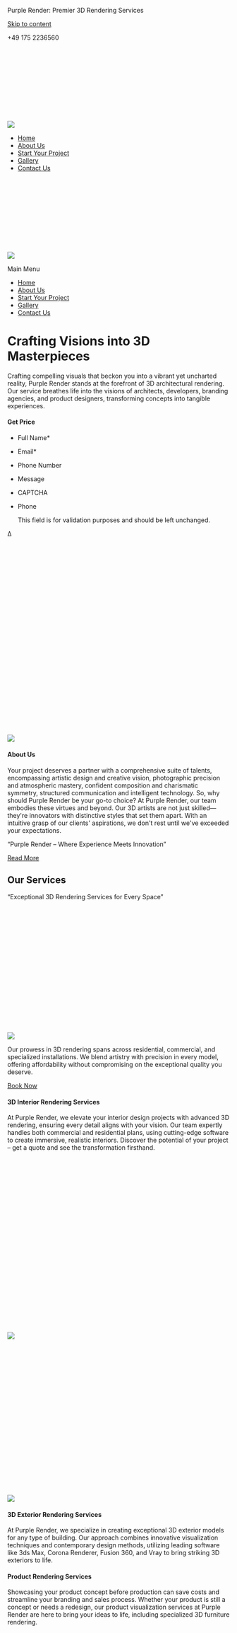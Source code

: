  





Purple Render: Premier 3D Rendering Services





[Skip to content](#content "Skip to content")

+49 175 2236560

[![](data:image/svg+xml,%3Csvg%20xmlns='http://www.w3.org/2000/svg'%20viewBox='0%200%20221%2073'%3E%3C/svg%3E)![](https://www.purplerender.com/wp-content/uploads/2023/12/cropped-cropped-white-logo-221x73.png)](https://www.purplerender.com/)

* [Home](https://www.purplerender.com/)
* [About Us](https://www.purplerender.com/about-us/)
* [Start Your Project](https://www.purplerender.com/start-your-project/)
* [Gallery](https://www.purplerender.com/gallery/)
* [Contact Us](https://www.purplerender.com/contact-us/)

[![](data:image/svg+xml,%3Csvg%20xmlns='http://www.w3.org/2000/svg'%20viewBox='0%200%20221%2073'%3E%3C/svg%3E)![](https://www.purplerender.com/wp-content/uploads/2023/12/cropped-cropped-white-logo-221x73.png)](https://www.purplerender.com/)

Main Menu

* [Home](https://www.purplerender.com/)
* [About Us](https://www.purplerender.com/about-us/)
* [Start Your Project](https://www.purplerender.com/start-your-project/)
* [Gallery](https://www.purplerender.com/gallery/)
* [Contact Us](https://www.purplerender.com/contact-us/)

Crafting Visions into 3D Masterpieces
=====================================

Crafting compelling visuals that beckon you into a vibrant yet uncharted reality, Purple Render stands at the forefront of 3D architectural rendering. Our service breathes life into the visions of architects, developers, branding agencies, and product designers, transforming concepts into tangible experiences.

#### Get Price

* Full Name\*
* Email\*
* Phone Number
* Message
* CAPTCHA
* Phone

  This field is for validation purposes and should be left unchanged.

Δ

![](data:image/svg+xml,%3Csvg%20xmlns='http://www.w3.org/2000/svg'%20viewBox='0%200%20844%20724'%3E%3C/svg%3E)![](https://www.purplerender.com/wp-content/uploads/2024/01/01.png)

#### About Us

Your project deserves a partner with a comprehensive suite of talents, encompassing artistic design and creative vision, photographic precision and atmospheric mastery, confident composition and charismatic symmetry, structured communication and intelligent technology. So, why should Purple Render be your go-to choice?
At Purple Render, our team embodies these virtues and beyond. Our 3D artists are not just skilled—they're innovators with distinctive styles that set them apart. With an intuitive grasp of our clients' aspirations, we don't rest until we've exceeded your expectations.

“Purple Render – Where Experience Meets Innovation”

[Read More](https://purplerender.com/index.php/about-us/)

Our Services
------------

“Exceptional 3D Rendering Services for Every Space”

![](data:image/svg+xml,%3Csvg%20xmlns='http://www.w3.org/2000/svg'%20viewBox='0%200%201024%20576'%3E%3C/svg%3E)![](https://www.purplerender.com/wp-content/uploads/2023/12/f-bathroom01-1-1024x576.jpg)

Our prowess in 3D rendering spans across residential, commercial, and specialized installations. We blend artistry with precision in every model, offering affordability without compromising on the exceptional quality you deserve.

[Book Now](#)

#### 3D Interior Rendering Services

At Purple Render, we elevate your interior design projects with advanced 3D rendering, ensuring every detail aligns with your vision. Our team expertly handles both commercial and residential plans, using cutting-edge software to create immersive, realistic interiors. Discover the potential of your project – get a quote and see the transformation firsthand.

![](data:image/svg+xml,%3Csvg%20xmlns='http://www.w3.org/2000/svg'%20viewBox='0%200%201024%20802'%3E%3C/svg%3E)![](https://www.purplerender.com/wp-content/uploads/2024/01/02-1024x802.png)

![](data:image/svg+xml,%3Csvg%20xmlns='http://www.w3.org/2000/svg'%20viewBox='0%200%201024%20687'%3E%3C/svg%3E)![](https://www.purplerender.com/wp-content/uploads/2024/01/03-1024x687.png)

#### 3D Exterior Rendering Services

At Purple Render, we specialize in creating exceptional 3D exterior models for any type of building. Our approach combines innovative visualization techniques and contemporary design methods, utilizing leading software like 3ds Max, Corona Renderer, Fusion 360, and Vray to bring striking 3D exteriors to life.

#### Product Rendering Services

Showcasing your product concept before production can save costs and streamline your branding and sales process. Whether your product is still a concept or needs a redesign, our product visualization services at Purple Render are here to bring your ideas to life, including specialized 3D furniture rendering.

![](data:image/svg+xml,%3Csvg%20xmlns='http://www.w3.org/2000/svg'%20viewBox='0%200%20738%20808'%3E%3C/svg%3E)![](https://www.purplerender.com/wp-content/uploads/2024/01/06.png)

![](data:image/svg+xml,%3Csvg%20xmlns='http://www.w3.org/2000/svg'%20viewBox='0%200%20984%20720'%3E%3C/svg%3E)![](https://www.purplerender.com/wp-content/uploads/2023/12/Group-31@2x-1.png)

#### 3D Floor Plan Rendering Services

Visualizing spaces from mere sketches can be challenging, which is where our 3D floor plan rendering services come into play. At Purple Render, we transform basic sketches into vivid, detailed floor plans, providing a clear, attractive representation of the property layout. Our services offer a comprehensive overview, enhancing your understanding of the space's scale, texture, color, and potential – whether it's for an entire property or just a ground floor design.

###### Launched Projects:

![](data:image/svg+xml,%3Csvg%20xmlns='http://www.w3.org/2000/svg'%20viewBox='0%200%20179%20100'%3E%3C/svg%3E)![](https://www.purplerender.com/wp-content/uploads/2023/12/logo-1.svg)

![](data:image/svg+xml,%3Csvg%20xmlns='http://www.w3.org/2000/svg'%20viewBox='0%200%20179%20100'%3E%3C/svg%3E)![](https://www.purplerender.com/wp-content/uploads/2023/12/logo-2.svg)

![](data:image/svg+xml,%3Csvg%20xmlns='http://www.w3.org/2000/svg'%20viewBox='0%200%20179%20100'%3E%3C/svg%3E)![](https://www.purplerender.com/wp-content/uploads/2023/12/logo-3.svg)

![](data:image/svg+xml,%3Csvg%20xmlns='http://www.w3.org/2000/svg'%20viewBox='0%200%20178%20100'%3E%3C/svg%3E)![](https://www.purplerender.com/wp-content/uploads/2023/12/logo-4.svg)

![](data:image/svg+xml,%3Csvg%20xmlns='http://www.w3.org/2000/svg'%20viewBox='0%200%20178%20100'%3E%3C/svg%3E)![](https://www.purplerender.com/wp-content/uploads/2023/12/logo-5.svg)

### Start Your Rendering Journey Today

[Start Your Projects](https://www.purplerender.com/start-your-project/)

##### For Further Inquiries Call

+49 175 2236560
---------------

Got a question or ready to start a project?
We're here to help! Reach out to the Purple Render team today. Simply drop us a message, email, or give us a call, and let's bring your 3D visions to life. Contact us now!

#### Testimonials

![](data:image/svg+xml,%3Csvg%20xmlns='http://www.w3.org/2000/svg'%20viewBox='0%200%2048%2048'%3E%3C/svg%3E)![](https://www.purplerender.com/wp-content/uploads/2023/12/user.jpg)

Alex

New York

Lorem ipsum dolor sit amet, consectetur adipiscing elit. Nullam porttitor tortor turpis, vel semper massa hendrerit eu.

![](data:image/svg+xml,%3Csvg%20xmlns='http://www.w3.org/2000/svg'%20viewBox='0%200%2048%2048'%3E%3C/svg%3E)![](https://www.purplerender.com/wp-content/uploads/2023/12/1.jpg)

Ron

New York

Lorem ipsum dolor sit amet, consectetur adipiscing elit. Nullam porttitor tortor turpis, vel semper massa hendrerit eu.

![](data:image/svg+xml,%3Csvg%20xmlns='http://www.w3.org/2000/svg'%20viewBox='0%200%2048%2048'%3E%3C/svg%3E)![](https://www.purplerender.com/wp-content/uploads/2023/12/3.jpg)

Kasey

New York

Lorem ipsum dolor sit amet, consectetur adipiscing elit. Nullam porttitor tortor turpis, vel semper massa hendrerit eu.

![](data:image/svg+xml,%3Csvg%20xmlns='http://www.w3.org/2000/svg'%20viewBox='0%200%2048%2048'%3E%3C/svg%3E)![](https://www.purplerender.com/wp-content/uploads/2023/12/4.jpg)

Amber

New York

Lorem ipsum dolor sit amet, consectetur adipiscing elit. Nullam porttitor tortor turpis, vel semper massa hendrerit eu.

![](data:image/svg+xml,%3Csvg%20xmlns='http://www.w3.org/2000/svg'%20viewBox='0%200%201920%201080'%3E%3C/svg%3E)![](https://www.purplerender.com/wp-content/uploads/2024/01/purplerender-image04-1.jpeg)

FAQ
---

When can we initiate a 3D rendering project with Purple Render?

We’re ready when you are! Contact us to schedule a consultation. Once we understand your requirements and you approve the initial proposal, we’ll commence your project promptly after the initial deposit.

How is the cost for a 3D Interior Design determined at Purple Render?

Our pricing reflects the complexity, design intricacies, and the timeline required for your project. We balance competitive rates with unmatched quality, ensuring the best value for our services.

Does Purple Render guarantee high-quality 3D renders?

Absolutely. Quality is not just a promise; it’s our practice. With Purple Render, you gain access to industry-leading standards in 3D rendering, ensuring each project is a showcase of excellence.

Are Purple Render's 3D Interior Designs customized for each client?

Every project at Purple Render is bespoke, crafted from scratch to meet and embody our clients’ unique visions and needs. Your brand’s essence is captured and presented in a way that’s as unique as your project.

Has Purple Render worked with my industry before?

Chances are high! With a vast portfolio, we’ve collaborated with diverse industries, bringing our 3D rendering expertise to each. Check our portfolio or reach out to us for more tailored information.

What is 3D Interior Rendering?

3D interior rendering is the art of creating three-dimensional digital representations of interior spaces. Unlike photographs, 3D renders allow us to preview and adjust designs before they materialize, saving time and resources.

Why do businesses seek out 3D interior rendering services from Purple Render?

Our 3D rendering services offer immediate visualization of your project, enabling swift and interactive feedback. It’s a cost-effective tool for marketing and showcasing your designs with accuracy and flair.

Can we see examples of Purple Render’s past projects?

Certainly. Our portfolio is a testament to our craftsmanship and diversity. We invite you to explore our work to understand the depth and breadth of our capabilities.



[arrow](#)

Subscribe To Our Newsletter
---------------------------

"\*" indicates required fields

Email\*

CAPTCHA

Comments

This field is for validation purposes and should be left unchanged.

Δ

![](data:image/svg+xml,%3Csvg%20xmlns='http://www.w3.org/2000/svg'%20viewBox='0%200%20430%20143'%3E%3C/svg%3E)![](https://www.purplerender.com/wp-content/uploads/2023/12/cropped-cropped-white-logo.png)

Purple Render unites a spectrum of artistic and technical expertise, with a team of distinguished 3D artists dedicated to surpassing client expectations.

[Facebook-f](#) 




[Twitter](#)

###### Useful Links

* [Home](https://www.purplerender.com/)
* [About us](#)
* [Start Your Project](https://www.purplerender.com/start-your-project/)
* [Gallery](https://www.purplerender.com/gallery/)

###### Policy

* [Privacy Policy](https://www.purplerender.com/privacy-policy/)
* [Payment Policy](https://www.purplerender.com/payment-policy/)
* [Terms and Conditions](https://www.purplerender.com/terms-and-conditions/)

###### Get In Touch

* Address: Akazienstraße 3a, 10823 Berlin, Germany
* [Phone: +49 175 2236560](http://+49%20175%202236560)
* [Email: hello@purplerender.com](mailto:hello@purplerender.com)

[arrow](#)

© 2025 All Rights Reserved.






 

































































 